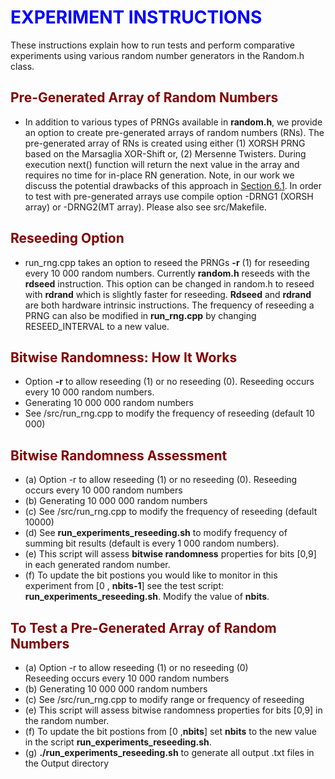 
<h1 style="color: blue;">EXPERIMENT INSTRUCTIONS</h1>
These instructions explain how to run tests and perform
comparative experiments using various random number generators in the Random.h class.

<h2 style="color: maroon;">Pre-Generated Array of Random Numbers </h2>

- In addition to various types of PRNGs available in **random.h**, we provide an option to create pre-generated arrays of random numbers (RNs). The pre-generated array of RNs is created using either (1) XORSH PRNG based on the Marsaglia XOR-Shift or, (2) Mersenne Twisters. During execution next() function will return the next value in the array and requires no time for in-place RN generation.
Note, in our work we discuss the potential drawbacks of this approach in [Section 6.1](https://arxiv.org/pdf/2208.08469.pdf). In order to test with pre-generated arrays use compile option -DRNG1 (XORSH array) or -DRNG2(MT array). Please also see src/Makefile.

<h2 style="color: maroon;">Reseeding Option </h2>

- run_rng.cpp takes an option to reseed the PRNGs **-r** (1) for reseeding every 10 000 random numbers. Currently **random.h** reseeds with the **rdseed** instruction. This option can be changed in random.h to reseed with **rdrand** which is slightly faster for reseeding. **Rdseed** and **rdrand** are both hardware intrinsic instructions. The frequency of reseeding a PRNG can also be modified in **run_rng.cpp** by changing RESEED_INTERVAL to a new value.


<h2 style="color: maroon;">Bitwise Randomness: How It Works</h2>

- Option **-r** to allow reseeding (1) or no reseeding (0). Reseeding occurs every 10 000 random numbers.  
- Generating 10 000 000 random numbers  
- See /src/run_rng.cpp to modify the frequency of reseeding (default 10 000)
<h2 style="color: maroon;">Bitwise Randomness Assessment</h2>

- (a) Option -r to allow reseeding (1) or no reseeding (0). Reseeding occurs every 10 000 random numbers  
- (b) Generating 10 000 000 random numbers  
- (c) See /src/run_rng.cpp to modify the frequency of reseeding (default 10000)
- (d) See **run_experiments_reseeding.sh** to modify frequency of summing bit results (default is every 1 000 random numbers). 
- (e) This script will assess **bitwise randomness** properties for bits [0,9] in each generated random number.  
- (f) To update the bit postions you would like to monitor in this experiment from [0 , **nbits-1**]  see the test script: **run_experiments_reseeding.sh**. Modify the value of **nbits**.
   
<h2 style="color: maroon;">To Test a Pre-Generated Array of Random Numbers</h2>

- (a) Option -r to allow reseeding (1) or no reseeding (0)    
    Reseeding occurs every 10 000 random numbers  
- (b) Generating 10 000 000 random numbers  
- (c) See /src/run_rng.cpp to modify range or frequency of reseeding  
- (e) This script will assess bitwise randomness properties for bits [0,9] in the random number.  
- (f) To update the bit postions from [0 ,**nbits**] set **nbits** to the new value in the script **run_experiments_reseeding.sh**. 
- (g) **./run_experiments_reseeding.sh**  to generate all output .txt files in the Output directory  



